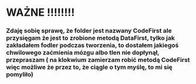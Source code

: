 # WAŻNE !!!!!!!!
### Zdaję sobię sprawę, że folder jest nazwany CodeFirst ale przysięgam że jest to zrobione metodą DataFirst, tylko jak zakładałem fodler podczas tworzenia, to dostałem jakiegoś chwilowego zaćmienia mózgu albo tlen nie dopłynął, przepraszam ( na klokwium zamierzam robić metodą CodeFirst więc możliwe że przez to, że ciągle o tym myślę, to mi się pomyliło)
